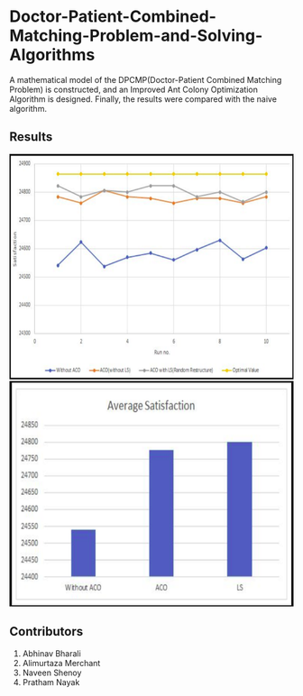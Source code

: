 # Doctor-Patient-Combined-Matching-Problem-and-Solving-Algorithms

A mathematical model of the DPCMP(Doctor-Patient Combined Matching Problem) is constructed, and an Improved Ant Colony Optimization Algorithm is designed. Finally, the results were compared with the naive algorithm.

## Results
<img src="https://github.com/abhinav-710/Doctor-Patient-Combined-Matching-Problem-and-Solving-Algorithms/blob/main/plot1.png" height="400" width="600"> <img src="https://github.com/abhinav-710/Doctor-Patient-Combined-Matching-Problem-and-Solving-Algorithms/blob/main/plot2.png" height="400" width="600">
## Contributors
1. Abhinav Bharali
2. Alimurtaza Merchant
3. Naveen Shenoy
4. Pratham Nayak
